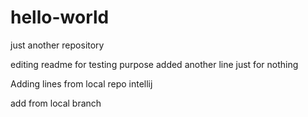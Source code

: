 # hello-world
just another repository

editing readme for testing purpose
added another line just for nothing

Adding lines from local repo intellij


add from local branch